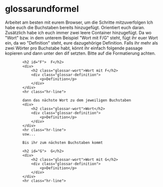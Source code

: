 # glossarundformel
Arbeitet am besten mit eurem Browser, um die Schritte mitzuverfolgen
Ich habe euch die Buchstaben bereits hinzugefügt. Orientiert euch daran. Zusätzlich habe ich euch immer zwei leere Container hinzugefügt. Da wo "Wort" bzw. in dem unterem Beispiel "Wort mit F/G" steht, fügt ihr euer Wort ein, da wo "Definition" steht, eure dazugehörige Definition. 
Falls ihr mehr als zwei Wörter pro Buchstabe habt, könnt ihr einfach folgende passage kopieren und dann unter den dif setzten. Bitte auf die Formatierung achten.
            
            
            
            <h2 id="F">  F</h2>
            <div>
                <h2 class="glossar-wort">Wort mit F</h2>
                <div class="glossar-definition">
                    <p>Definition</p>
                </div>
            </div>
            <hr class="hr-line">
            
            dann das nächste Wort zu dem jeweiligen Buchstaben
            <div>
                <h2 class="glossar-wort">Wort</h2>
                <div class="glossar-definition">
                    <p>Definition</p>
                </div>
            </div>
            <hr class="hr-line">
            usw...
            
            Bis ihr zum nächsten Buchstaben kommt 
            
            <h2 id="G">  G</h2>
            <div>
                <h2 class="glossar-wort">Wort mit G</h2>
                <div class="glossar-definition">
                    <p>Definition</p>
                </div>
            </div>
            <hr class="hr-line">
            

